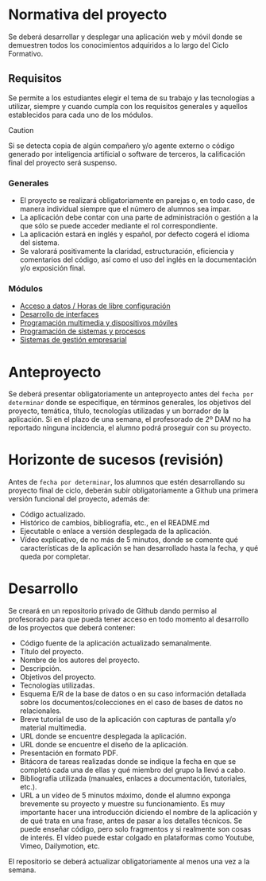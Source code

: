 # Normativa del proyecto

Se deberá desarrollar y desplegar una aplicación web y móvil donde se demuestren todos los conocimientos adquiridos a lo largo del Ciclo Formativo. 

## Requisitos

Se permite a los estudiantes elegir el tema de su trabajo y las tecnologías a utilizar, siempre y cuando cumpla con los requisitos generales y aquellos establecidos para cada uno de los módulos.

> [!CAUTION]
> Si se detecta copia de algún compañero y/o agente externo o código generado por inteligencia artificial o software de terceros, la calificación final del proyecto será suspenso.

### Generales

- El proyecto se realizará obligatoriamente en parejas o, en todo caso, de manera individual siempre que el número de alumnos sea impar.
- La aplicación debe contar con una parte de administración o gestión a la que sólo se puede acceder mediante el rol correspondiente.
- La aplicación estará en inglés y español, por defecto cogerá el idioma del sistema.
- Se valorará positivamente la claridad, estructuración, eficiencia y comentarios del código, así como el uso del inglés en la documentación y/o exposición final.

### Módulos

- [Acceso a datos / Horas de libre configuración](/criterios/acdat_hlc/criterios.md)
- [Desarrollo de interfaces](/criterios/deint/criterios.md)
- [Programación multimedia y dispositivos móviles](/criterios/pmdmo/criterios.md)
- [Programación de sistemas y procesos](/criterios/pspro/criterios.md)
- [Sistemas de gestión empresarial](/criterios/sgemp/criterios.md)


# Anteproyecto

Se deberá presentar obligatoriamente un anteproyecto antes del `fecha por determinar` donde se especifique, en términos generales, los objetivos del proyecto, temática, título, tecnologías utilizadas y un borrador de la aplicación. Si en el plazo de una semana, el profesorado de 2º DAM no ha reportado ninguna incidencia, el alumno podrá proseguir con su proyecto.

# Horizonte de sucesos (revisión)
Antes de `fecha por determinar`, los alumnos que estén desarrollando su proyecto final de ciclo, deberán subir obligatoriamente a Github una primera versión funcional del proyecto, además de:

- Código actualizado.
- Histórico de cambios, bibliografía, etc., en el README.md
- Ejecutable o enlace a versión desplegada de la aplicación.
- Vídeo explicativo, de no más de 5 minutos, donde se comente qué características de la aplicación se han desarrollado hasta la fecha, y qué queda por completar.

# Desarrollo

Se creará en un repositorio privado de Github dando permiso al profesorado para que pueda tener acceso en todo momento al desarrollo de los proyectos que deberá contener:
- Código fuente de la aplicación actualizado semanalmente.
- Título del proyecto.
- Nombre de los autores del proyecto.
- Descripción.
- Objetivos del proyecto.
- Tecnologías utilizadas.
- Esquema E/R de la base de datos o en su caso información detallada sobre los
documentos/colecciones en el caso de bases de datos no relacionales.
- Breve tutorial de uso de la aplicación con capturas de pantalla y/o material multimedia.
- URL donde se encuentre desplegada la aplicación.
- URL donde se encuentre el diseño de la aplicación.
- Presentación en formato PDF.
- Bitácora de tareas realizadas donde se indique la fecha en que se completó cada una de ellas y qué miembro del grupo la llevó a cabo.
- Bibliografía utilizada (manuales, enlaces a documentación, tutoriales, etc.).
- URL a un vídeo de 5 minutos máximo, donde el alumno exponga brevemente su proyecto y
muestre su funcionamiento. Es muy importante hacer una introducción diciendo el nombre de la
aplicación y de qué trata en una frase, antes de pasar a los detalles técnicos. Se puede enseñar
código, pero solo fragmentos y si realmente son cosas de interés. El vídeo puede estar colgado en
plataformas como Youtube, Vimeo, Dailymotion, etc.

El repositorio se deberá actualizar obligatoriamente al menos una vez a la semana.


